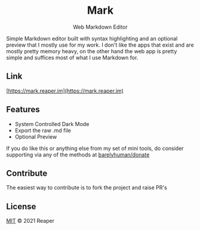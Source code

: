 <h1 align="center">Mark</h1>
<p align="center">Web Markdown Editor </p>

Simple Markdown editor built with syntax highlighting and an optional preview that I mostly use for my work. 
I don't like the apps that exist and are mostly pretty memory heavy, on the other hand the web app is pretty simple and suffices most of what I use Markdown for. 

## Link 
[https://mark.reaper.im](https://mark.reaper.im)

## Features
- System Controlled Dark Mode
- Export the raw .md file
- Optional Preview

If you do like this or anything else from my set of mini tools, do consider supporting via any of the methods at [barelyhuman/donate](https://barelyhuman.dev/donate)

## Contribute
The easiest way to contribute is to fork the project and raise PR's

## License
[MIT](/LICENSE) &copy; 2021 Reaper 
